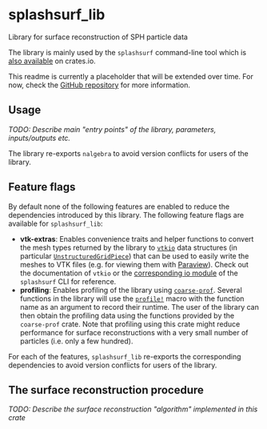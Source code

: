 # splashsurf_lib
Library for surface reconstruction of SPH particle data

The library is mainly used by the `splashsurf` command-line tool which is [also available](https://crates.io/crates/splashsurf) on crates.io.

This readme is currently a placeholder that will be extended over time. 
For now, check the [GitHub repository](https://github.com/w1th0utnam3/splashsurf) for more information.

## Usage

*TODO: Describe main "entry points" of the library, parameters, inputs/outputs etc.*

The library re-exports `nalgebra` to avoid version conflicts for users of the library.

## Feature flags

By default none of the following features are enabled to reduce the dependencies introduced by this library. The following feature flags are available for `splashsurf_lib`:
 
 - **vtk-extras**: Enables convenience traits and helper functions to convert the mesh types returned by the library to [`vtkio`](https://crates.io/crates/vtkio) data structures (in particular [`UnstructuredGridPiece`](https://docs.rs/vtkio/latest/vtkio/model/struct.UnstructuredGridPiece.html)) that can be used to easily write the meshes to VTK files (e.g. for viewing them with [Paraview](https://www.paraview.org/)). Check out the documentation of `vtkio` or the [corresponding io module](https://github.com/w1th0utnam3/splashsurf/blob/master/splashsurf/src/io/vtk_format.rs) of the `splashsurf` CLI for reference.
 - **profiling**: Enables profiling of the library using [`coarse-prof`](https://crates.io/crates/coarse-prof). Several functions in the library will use the [`profile!`](https://docs.rs/coarse-prof/latest/coarse_prof/macro.profile.html) macro with the function name as an argument to record their runtime. The user of the library can then obtain the profiling data using the functions provided by the `coarse-prof` crate. Note that profiling using this crate might reduce performance for surface reconstructions with a very small number of particles (i.e. only a few hundred).

For each of the features, `splashsurf_lib` re-exports the corresponding dependencies to avoid version conflicts for users of the library.

## The surface reconstruction procedure

*TODO: Describe the surface reconstruction "algorithm" implemented in this crate*
